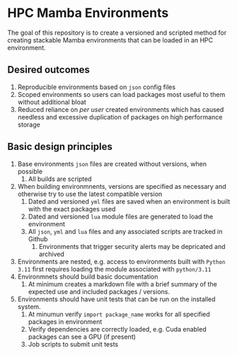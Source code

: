 # HPC Mamba Environments

The goal of this repository is to create a versioned and scripted method for creating stackable Mamba environments that can be loaded in an HPC environment.

## Desired outcomes

1. Reproducible environments based on `json` config files
2. Scoped environments so users can load packages most useful to them without additional bloat
3. Reduced reliance on *per user* created environments which has caused needless and excessive duplication of packages on high performance storage

## Basic design principles

1. Base environments `json` files are created without versions, when possible
   1. All builds are scripted
2. When building environmnents, versions are specified as necessary and otherwise try to use the latest compatible version
   1. Dated and versioned `yml` files are saved when an environment is built with the exact packages used
   2. Dated and versioned `lua` module files are generated to load the environment
   3. All `json`, `yml` and `lua` files and any associated scripts are tracked in Github
       1. Environments that trigger security alerts may be depricated and archived
3. Environments are nested, e.g. access to environments built with `Python 3.11` first requires loading the module associated with `python/3.11`
4. Environmnets should build basic documentation
   1. At minimum creates a markdown file with a brief summary of the expected use and included packages / versions.
5. Environments should have unit tests that can be run on the installed system.
   1. At minumun verify `import package_name` works for all specified packages in environment
   2. Verify dependencies are correctly loaded, e.g. Cuda enabled packages can see a GPU (if present)
   3. Job scripts to submit unit tests 
